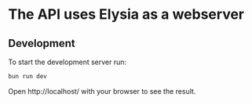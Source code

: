 # The API uses Elysia as a webserver

## Development
To start the development server run:
```bash
bun run dev
```

Open http://localhost/ with your browser to see the result.